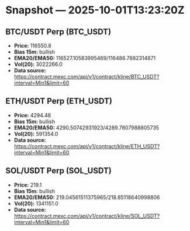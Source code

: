 # Snapshot — 2025-10-01T13:23:20Z

## BTC/USDT Perp (BTC_USDT)
- **Price:** 116550.8
- **Bias 15m:** bullish
- **EMA20/EMA50:** 116527.10583995469/116486.7882314871
- **Vol(20):** 3022266.0
- **Data source:** https://contract.mexc.com/api/v1/contract/kline/BTC_USDT?interval=Min1&limit=60

## ETH/USDT Perp (ETH_USDT)
- **Price:** 4294.48
- **Bias 15m:** bullish
- **EMA20/EMA50:** 4290.50742931923/4289.7807988805735
- **Vol(20):** 591354.0
- **Data source:** https://contract.mexc.com/api/v1/contract/kline/ETH_USDT?interval=Min1&limit=60

## SOL/USDT Perp (SOL_USDT)
- **Price:** 219.1
- **Bias 15m:** bullish
- **EMA20/EMA50:** 219.04561511375965/218.85118640998806
- **Vol(20):** 1341151.0
- **Data source:** https://contract.mexc.com/api/v1/contract/kline/SOL_USDT?interval=Min1&limit=60
